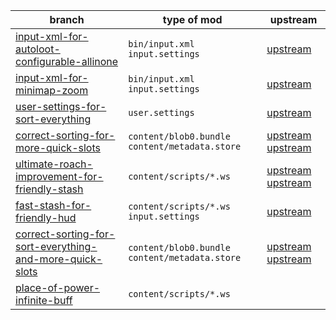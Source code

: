 branch | type of mod | upstream
--- | --- | ---
[input-xml-for-autoloot-configurable-allinone][branch-1] | `bin/input.xml` `input.settings` | [upstream][upstream-1]
[input-xml-for-minimap-zoom][branch-2] | `bin/input.xml` `input.settings` | [upstream][upstream-2]
[user-settings-for-sort-everything][branch-3] | `user.settings` | [upstream][upstream-3]
[correct-sorting-for-more-quick-slots][branch-4] | `content/blob0.bundle` `content/metadata.store` | [upstream][upstream-4] [upstream][upstream-4-2]
[ultimate-roach-improvement-for-friendly-stash][branch-5] | `content/scripts/*.ws` | [upstream][upstream-5] [upstream][upstream-5-2]
[fast-stash-for-friendly-hud][branch-6] | `content/scripts/*.ws` `input.settings` | [upstream][upstream-6]
[correct-sorting-for-sort-everything-and-more-quick-slots][branch-7] | `content/blob0.bundle` `content/metadata.store` | [upstream][upstream-7] [upstream][upstream-7-2]
[place-of-power-infinite-buff][branch-8] | `content/scripts/*.ws`

[branch-1]: https://github.com/galeksandrp/witcher3mods/tree/input-xml-for-autoloot-configurable-allinone
[branch-2]: https://github.com/galeksandrp/witcher3mods/tree/input-xml-for-minimap-zoom
[branch-3]: https://github.com/galeksandrp/witcher3mods/tree/user-settings-for-sort-everything
[branch-4]: https://github.com/galeksandrp/witcher3mods/tree/correct-sorting-for-more-quick-slots
[branch-5]: https://github.com/galeksandrp/witcher3mods/tree/ultimate-roach-improvement-for-friendly-stash
[branch-6]: https://github.com/galeksandrp/witcher3mods/tree/fast-stash-for-friendly-hud
[branch-7]: https://github.com/galeksandrp/witcher3mods/tree/correct-sorting-for-sort-everything-and-more-quick-slots
[branch-8]: https://github.com/galeksandrp/witcher3mods/tree/place-of-power-infinite-buff

[upstream-1]: https://www.nexusmods.com/witcher3/mods/1996
[upstream-2]: https://www.nexusmods.com/witcher3/mods/1723
[upstream-3]: https://www.nexusmods.com/witcher3/mods/1710
[upstream-4]: https://www.nexusmods.com/witcher3/mods/1221
[upstream-4-2]: https://www.nexusmods.com/witcher3/mods/1460
[upstream-5]: https://www.nexusmods.com/witcher3/mods/2824
[upstream-5-2]: https://www.nexusmods.com/witcher3/mods/4200
[upstream-6]: https://www.nexusmods.com/witcher3/mods/4849
[upstream-7]: https://www.nexusmods.com/witcher3/mods/1221
[upstream-7-2]: https://www.nexusmods.com/witcher3/mods/1460
